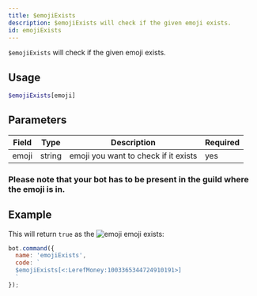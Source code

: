```yaml
---
title: $emojiExists 
description: $emojiExists will check if the given emoji exists.
id: emojiExists
---
```


`$emojiExists` will check if the given emoji exists.

## Usage

```php
$emojiExists[emoji]
```

## Parameters 


| Field | Type   | Description                          | Required |
| ----- | ------ | ------------------------------------ | -------- |
| emoji | string | emoji you want to check if it exists | yes      |

### Please note that your bot has to be present in the guild where the emoji is in.

## Example

This will return `true` as the ![emoji](https://cdn.discordapp.com/emojis/1003365344724910191.webp?size=16&quality=lossless) emoji exists:

```javascript
bot.command({
  name: 'emojiExists',
  code: `
  $emojiExists[<:LerefMoney:1003365344724910191>]
  `
});
```

